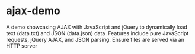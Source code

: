 # ajax-demo
A demo showcasing AJAX with JavaScript and jQuery to dynamically load text (data.txt) and JSON (data.json) data. Features include pure JavaScript requests, jQuery AJAX, and JSON parsing. Ensure files are served via an HTTP server
